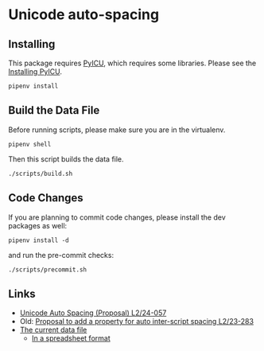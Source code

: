 # Unicode auto-spacing

## Installing

This package requires [PyICU], which requires some libraries.
Please see the [Installing PyICU](https://gitlab.pyicu.org/main/pyicu#installing-pyicu).

[PyICU]: https://pyicu.org

```shell-session
pipenv install
```

## Build the Data File

Before running scripts, please make sure you are in the virtualenv.
```shell-session
pipenv shell
```
Then this script builds the data file.
```shell-session
./scripts/build.sh
```

## Code Changes

If you are planning to commit code changes,
please install the dev packages as well:
```shell-session
pipenv install -d
```
and run the pre-commit checks:
```shell-session
./scripts/precommit.sh
```

## Links

* [Unicode Auto Spacing (Proposal) L2/24-057](https://www.unicode.org/L2/L2024/24057-auto-spacing-prop.pdf)
* Old: [Proposal to add a property for auto inter-script spacing L2/23-283](https://www.unicode.org/L2/L2023/23283-auto-spacing-prop.pdf)
* [The current data file](https://github.com/kojiishi/unicode-auto-spacing/blob/main/auto-spacing.txt)
  * [In a spreadsheet format](https://docs.google.com/spreadsheets/d/1Y8gIy5ExavkUD3SWz8cgXvns8xfawfZh6-kaLT7Dju8/edit?usp=sharing)
